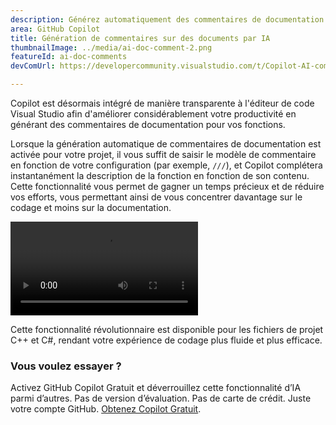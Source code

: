 ```yaml
---
description: Générez automatiquement des commentaires de documentation pour les fonctions C++ et C#.
area: GitHub Copilot
title: Génération de commentaires sur des documents par IA
thumbnailImage: ../media/ai-doc-comment-2.png
featureId: ai-doc-comments
devComUrl: https://developercommunity.visualstudio.com/t/Copilot-AI-comment-generation-on-method/10744262

---
```



Copilot est désormais intégré de manière transparente à l'éditeur de code Visual Studio afin d'améliorer considérablement votre productivité en générant des commentaires de documentation pour vos fonctions.

Lorsque la génération automatique de commentaires de documentation est activée pour votre projet, il vous suffit de saisir le modèle de commentaire en fonction de votre configuration (par exemple, `///`), et Copilot complétera instantanément la description de la fonction en fonction de son contenu. Cette fonctionnalité vous permet de gagner un temps précieux et de réduire vos efforts, vous permettant ainsi de vous concentrer davantage sur le codage et moins sur la documentation.

![Commentaires de document IA](../media/ai-doc-comments-2.mp4)

Cette fonctionnalité révolutionnaire est disponible pour les fichiers de projet C++ et C#, rendant votre expérience de codage plus fluide et plus efficace.

### Vous voulez essayer ?
Activez GitHub Copilot Gratuit et déverrouillez cette fonctionnalité d’IA parmi d’autres.
 Pas de version d’évaluation. Pas de carte de crédit. Juste votre compte GitHub. [Obtenez Copilot Gratuit](https://github.com/settings/copilot).
